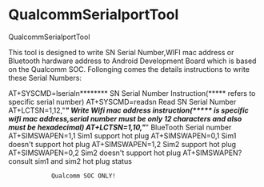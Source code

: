 # QualcommSerialportTool
QualcommSerialportTool

This tool is designed to write SN Serial Number,WIFI mac address or Bluetooth hardware address to Android Development Board which is based on the Qualcomm SOC.
Follonging comes the details instructions to write these Serial Numbers:

AT+SYSCMD=lserialn******** SN Serial Number Instruction(***** refers to specific serial number)
AT+SYSCMD=readsn Read SN Serial Number
AT+LCTSN=1,12,"*************" Write Wifi mac address instruction(***** is specific wifi mac address,serial number must be only 12 characters and also must be hexadecimal)
AT+LCTSN=1,10,"*************" BlueTooth Serial number
AT+SIMSWAPEN=1,1 Sim1 support hot plug
AT+SIMSWAPEN=0,1 Sim1 doesn't support hot plug
AT+SIMSWAPEN=1,2 Sim2 support hot plug
AT+SIMSWAPEN=0,2 Sim2 doesn't support hot plug
AT+SIMSWAPEN? consult sim1 and sim2 hot plug status



                Qualcomm SOC ONLY!
